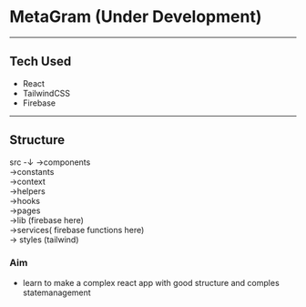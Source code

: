 # MetaGram (Under Development)

---

## Tech Used

- React
- TailwindCSS
- Firebase

---

## Structure

src -↓
->components <br/>
->constants<br/>
->context<br/>
->helpers<br/>
->hooks<br/>
->pages<br/>
->lib (firebase here)<br/>
->services( firebase functions here)<br/>
-> styles (tailwind)<br/>

### Aim

- learn to make a complex react app with good structure and comples statemanagement
